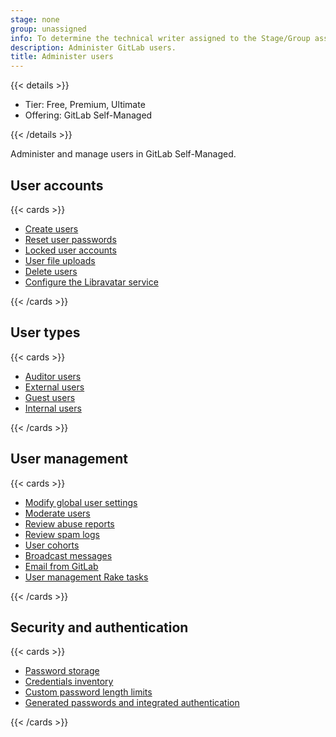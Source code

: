 ```yaml
---
stage: none
group: unassigned
info: To determine the technical writer assigned to the Stage/Group associated with this page, see https://handbook.gitlab.com/handbook/product/ux/technical-writing/#assignments
description: Administer GitLab users.
title: Administer users
---
```


{{< details >}}

- Tier: Free, Premium, Ultimate
- Offering: GitLab Self-Managed

{{< /details >}}

Administer and manage users in GitLab Self-Managed.

## User accounts

{{< cards >}}

- [Create users](../user/profile/account/create_accounts.md)
- [Reset user passwords](../security/reset_user_password.md)
- [Locked user accounts](../security/unlock_user.md)
- [User file uploads](../security/user_file_uploads.md)
- [Delete users](../user/profile/account/delete_account.md)
- [Configure the Libravatar service](libravatar.md)

{{< /cards >}}

## User types

{{< cards >}}

- [Auditor users](auditor_users.md)
- [External users](external_users.md)
- [Guest users](guest_users.md)
- [Internal users](internal_users.md)

{{< /cards >}}

## User management

{{< cards >}}

- [Modify global user settings](user_settings.md)
- [Moderate users](moderate_users.md)
- [Review abuse reports](review_abuse_reports.md)
- [Review spam logs](review_spam_logs.md)
- [User cohorts](user_cohorts.md)
- [Broadcast messages](broadcast_messages.md)
- [Email from GitLab](email_from_gitlab.md)
- [User management Rake tasks](raketasks/user_management.md)

{{< /cards >}}

## Security and authentication

{{< cards >}}

- [Password storage](../security/password_storage.md)
- [Credentials inventory](credentials_inventory.md)
- [Custom password length limits](../security/password_length_limits.md)
- [Generated passwords and integrated authentication](../security/passwords_for_integrated_authentication_methods.md)

{{< /cards >}}
